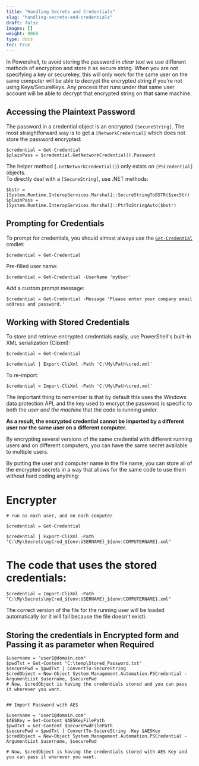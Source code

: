 ```yaml
---
title: "Handling Secrets and Credentials"
slug: "handling-secrets-and-credentials"
draft: false
images: []
weight: 9868
type: docs
toc: true
---
```


In Powershell, to avoid storing the password in *clear text* we use different methods of encryption and store it as secure string. When you are not specifying a key or securekey, this will only work for the same user on the same computer will be able to decrypt the encrypted string if you’re not using Keys/SecureKeys. Any process that runs under that same user account will be able to decrypt that encrypted string on that same machine.

## Accessing the Plaintext Password
The password in a credential object is an encrypted `[SecureString]`. The most straightforward way is to get a `[NetworkCredential]` which does not store the password encrypted:

    $credential = Get-Credential
    $plainPass = $credential.GetNetworkCredential().Password

The helper method (`.GetNetworkCredential()`) only exists on `[PSCredential]` objects.<br> To directly deal with a `[SecureString]`, use .NET methods:

    $bstr = [System.Runtime.InteropServices.Marshal]::SecureStringToBSTR($secStr)
    $plainPass = [System.Runtime.InteropServices.Marshal]::PtrToStringAuto($bstr)


## Prompting for Credentials
To prompt for credentials, you should almost always use the [`Get-Credential`][1] cmdlet:

    $credential = Get-Credential

Pre-filled user name:

    $credential = Get-Credential -UserName 'myUser'

Add a custom prompt message:

    $credential = Get-Credential -Message 'Please enter your company email address and password.'


  [1]: https://technet.microsoft.com/en-us/library/hh849815.aspx

## Working with Stored Credentials
To store and retrieve encrypted credentials easily, use PowerShell's built-in XML serialization (Clixml):

    $credential = Get-Credential

    $credential | Export-CliXml -Path 'C:\My\Path\cred.xml'

To re-import:

    $credential = Import-CliXml -Path 'C:\My\Path\cred.xml'

The important thing to remember is that by default this uses the Windows data protection API, and the key used to encrypt the password is specific to both the _user and the machine_ that the code is running under.

**As a result, the encrypted credential cannot be imported by a different user nor the same user on a different computer.**

By encrypting several versions of the same credential with different running users and on different computers, you can have the same secret available to multiple users.

By putting the user and computer name in the file name, you can store all of the encrypted secrets in a way that allows for the same code to use them without hard coding anything:

# Encrypter

    # run as each user, and on each computer

    $credential = Get-Credential

    $credential | Export-CliXml -Path "C:\My\Secrets\myCred_${env:USERNAME}_${env:COMPUTERNAME}.xml"

# The code that uses the stored credentials:

    $credential = Import-CliXml -Path "C:\My\Secrets\myCred_${env:USERNAME}_${env:COMPUTERNAME}.xml"

The correct version of the file for the running user will be loaded automatically (or it will fail because the file doesn't exist).

## Storing the credentials in Encrypted form and Passing it as parameter when Required


    $username = "user1@domain.com"
    $pwdTxt = Get-Content "C:\temp\Stored_Password.txt"
    $securePwd = $pwdTxt | ConvertTo-SecureString 
    $credObject = New-Object System.Management.Automation.PSCredential -ArgumentList $username, $securePwd
    # Now, $credObject is having the credentials stored and you can pass it wherever you want.


    ## Import Password with AES
    
    $username = "user1@domain.com"
    $AESKey = Get-Content $AESKeyFilePath
    $pwdTxt = Get-Content $SecurePwdFilePath
    $securePwd = $pwdTxt | ConvertTo-SecureString -Key $AESKey
    $credObject = New-Object System.Management.Automation.PSCredential -ArgumentList $username, $securePwd
    
    # Now, $credObject is having the credentials stored with AES Key and you can pass it wherever you want.

